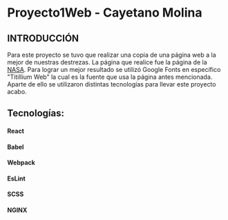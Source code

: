 # Proyecto1Web - Cayetano Molina

## INTRODUCCIÓN
Para este proyecto se tuvo que realizar una copia de una página web a la mejor de nuestras destrezas. La página que realice fue la página de la [NASA](https://www.nasa.gov/).
Para lograr un mejor resultado se utilizó Google Fonts en específico "Titillium Web" la cual es la fuente que usa la página antes mencionada. Aparte de ello se utilizaron distintas tecnologías para llevar este proyecto acabo.

## Tecnologías:

#### React

#### Babel
#### Webpack
#### EsLint
#### SCSS
#### NGINX

